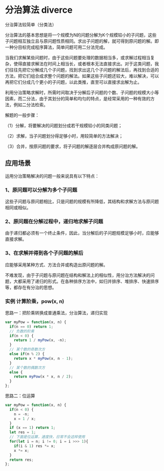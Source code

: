 # 分治算法 diverce

分治算法较简单（分类法）

分治算法的基本思想是将一个规模为N的问题分解为K个规模较小的子问题，这些子问题相互独立且与原问题性质相同。求出子问题的解，就可得到原问题的解。即一种分目标完成程序算法，简单问题可用二分法完成。

当我们求解某些问题时，由于这些问题要处理的数据相当多，或求解过程相当复杂，使得直接求解法在时间上相当长，或者根本无法直接求出。对于这类问题，我们往往先把它分解成几个子问题，找到求出这几个子问题的解法后，再找到合适的方法，把它们组合成求整个问题的解法。如果这些子问题还较大，难以解决，可以再把它们分成几个更小的子问题，以此类推，直至可以直接求出解为止。

利用分治策略求解时，所需时间取决于分解后子问题的个数、子问题的规模大小等因素，而二分法，由于其划分的简单和均匀的特点，是经常采用的一种有效的方法，例如二分法检索。

解题的一般步骤：

（1）分解，将要解决的问题划分成若干规模较小的同类问题；

（2）求解，当子问题划分得足够小时，用较简单的方法解决；

（3）合并，按原问题的要求，将子问题的解逐层合并构成原问题的解。

## 应用场景

运用分治策略解决的问题一般来说具有以下特点：

### 1、原问题可以分解为多个子问题

这些子问题与原问题相比，只是问题的规模有所降低，其结构和求解方法与原问题相同或相似。

### 2、原问题在分解过程中，递归地求解子问题

由于递归都必须有一个终止条件，因此，当分解后的子问题规模足够小时，应能够直接求解。

### 3、在求解并得到各个子问题的解后

应能够采用某种方式、方法合并或构造出原问题的解。

不难发现，由于子问题与原问题在结构和解法上的相似性，用分治方法解决的问题，大都采用了递归的形式。在各种排序方法中，如归并排序、堆排序、快速排序等，都存在有分治的思想。

### 实例 计算阶乘，pow(x, n)

思路一：把阶乘转换成普通乘法，分治算法，递归实现
```js
var myPow = function(x, n) {
  if(n == 0) return 1;
  // 负数的阶乘
  if(n < 0) {
    return 1 / myPow(x, -n);
  }
  // 某个数的奇数次方
  else if(n % 2) {
    return x * myPow(x, n - 1);
  }
  // 某个数的偶数次方
  else {
    return myPow(x * x, n / 2);
  }
};
```

思路二：位运算
```js
var myPow = function(x, n) {
  if(n < 0) {
    n = -n;
    x = 1 / x;
  }
  if (x == 1) return 1;
  let res = 1;
  // 下面是位运算，速度快，日常不会这样使用
  for(let i = n; i != 0; i = i >>> 1){
    if(i & 1) res *= x;
    x *= x;
  }
  return res;
};
```
